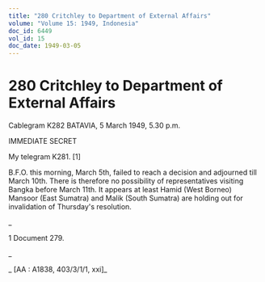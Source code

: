 ```yaml
---
title: "280 Critchley to Department of External Affairs"
volume: "Volume 15: 1949, Indonesia"
doc_id: 6449
vol_id: 15
doc_date: 1949-03-05
---
```


# 280 Critchley to Department of External Affairs

Cablegram K282 BATAVIA, 5 March 1949, 5.30 p.m.

IMMEDIATE SECRET

My telegram K281. [1]

B.F.O. this morning, March 5th, failed to reach a decision and adjourned till March 10th. There is therefore no possibility of representatives visiting Bangka before March 11th. It appears at least Hamid (West Borneo) Mansoor (East Sumatra) and Malik (South Sumatra) are holding out for invalidation of Thursday's resolution.

_

1 Document 279.

_

_ [AA : A1838, 403/3/1/1, xxi]_
